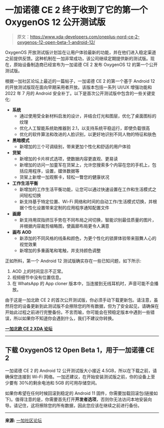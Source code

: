 # 一加诺德 CE 2 终于收到了它的第一个 OxygenOS 12 公开测试版

> 原文：<https://www.xda-developers.com/oneplus-nord-ce-2-oxygenos-12-open-beta-1-android-12/>

OxygenOS 开放测试版计划旨在让用户体验最新的功能，并在他们进入稳定渠道之前提供反馈。这种机制在一加非常成功，该公司继续定期提供新的测试版。现在，原始设备制造商已经宣布为一加诺德 CE 2 发布 OxygenOS 12 的第一个公开测试版。

根据一加社区论坛上最近的一篇帖子，一加诺德 CE 2 的第一个基于 Android 12 的开放测试版现在面向早期采用者开放。该版本包括一系列 UI/UX 增强功能和 2022 年 7 月的 Android 安全补丁。以下是首次公开测试版中包含的一些关键变化:

*   **系统**
    *   通过使用受全新材料启发的设计，并结合灯光和图层，优化了桌面图标的纹理
    *   优化人工智能系统助推器到 2.1，以支持系统平稳运行，即使负载很高
    *   优化的软件算法和改进的人脸识别，以更好地识别不同人物的特征和肤色
*   **黑暗模式**
    *   新增加的三个可调级别，带来更加个性化和舒适的用户体验
*   **货架**
    *   新增加的卡片样式选项，使数据内容更直观、更易读
    *   新增加的访问一加童军在货架上，允许您搜索多个内容在您的手机上，包括应用程序，设置，媒体数据等
    *   货架上新增一加观察卡，轻松一瞥您的健康状况
*   **工作生活平衡**
    *   新增加的工作生活平衡功能，让您可以通过快速设置在工作和生活模式之间轻松切换
    *   新支持基于特定位置、Wi-Fi 网络和时间的自动工作/生活模式切换，并根据个性化设置带来定制的应用程序通知配置文件
*   **画廊**
    *   新支持用双指挤压手势在不同布局之间切换，智能识别最佳质量的图片，并根据内容裁剪缩略图，使画廊布局更令人满意
*   **画布 AOD**
    *   新添加的不同风格的线条和颜色，为更个性化的锁屏体验带来鼓舞人心的视觉效果
    *   新增加的多重画笔和笔触，并支持颜色调整

正如所料，第一个 Android 12 测试版确实存在一些已知问题，如下所示:

1.  AOD 上的时间显示不正常。
2.  视频细节中没有位置信息。
3.  在 WhatsApp 的 App cloner 版本中，当连接到无线耳机时，声音可能不会播放。

由于这是一加北欧 CE 2 的首次公开测试版，你必须手动下载更新包。请注意，虽然将您的设备更新到此测试版不会擦除您的所有数据，但为了安全起见，请确保在开始此过程之前进行完整备份。不言而喻，你可能会在预稳定版本中遇到一些错误，所以如果你不知道你会遇到什么，我们不建议你转换。

**[一加北欧 CE 2 XDA 论坛](https://forum.xda-developers.com/f/oneplus-nord-ce-2.12541/?prefix_id=53)**

* * *

## 下载 OxygenOS 12 Open Beta 1，用于一加诺德 CE 2

一加诺德 CE 2 的 Android 12 公开测试版大小接近 4.5GB，所以在下载之前，请确保您连接到 Wi-Fi 网络。一加还建议，在开始安装测试版之前，你的设备上至少要有 30%的剩余电池和 5GB 的可用存储空间。

如果你希望在任何时候回滚到稳定的 Android 11 固件，你需要加载回滚包(链接如下)。值得注意的是，你需要首先打开**开发者选项**，否则你无法访问本地安装向导。请记住，这将擦除您的所有数据，因此您应该在继续之前进行备份。

* * *

**来源:** [一加社区论坛](https://community.oneplus.com/thread?id=1110424001643544581)